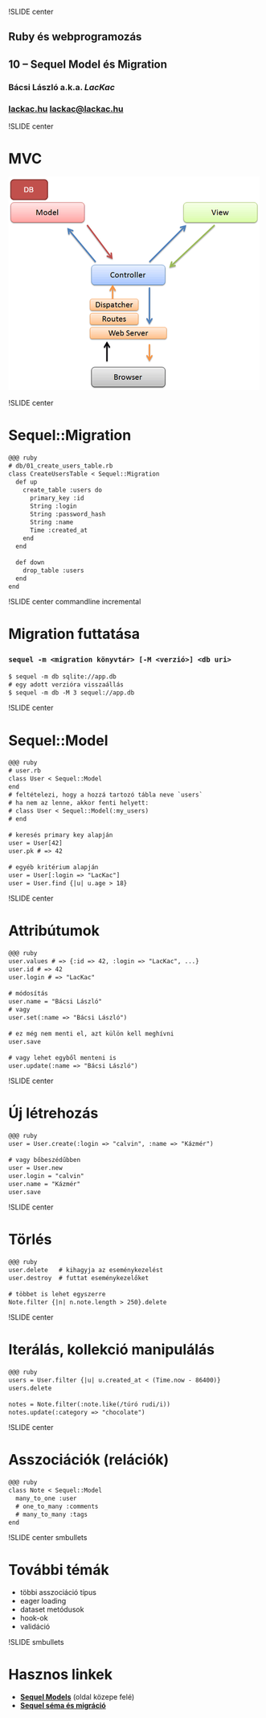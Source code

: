 !SLIDE center
## Ruby és webprogramozás
## 10 – Sequel Model és Migration

### **Bácsi László a.k.a. *LacKac***
### [lackac.hu](http://lackac.hu) lackac@lackac.hu

!SLIDE center
# MVC

![MVC Diagram](mvc.png)

!SLIDE center
# Sequel::Migration

    @@@ ruby
    # db/01_create_users_table.rb
    class CreateUsersTable < Sequel::Migration
      def up
        create_table :users do
          primary_key :id
          String :login
          String :password_hash
          String :name
          Time :created_at
        end
      end

      def down
        drop_table :users
      end
    end

!SLIDE center commandline incremental
# Migration futtatása

### `sequel -m <migration könyvtár> [-M <verzió>] <db uri>`

    $ sequel -m db sqlite://app.db
    # egy adott verzióra visszaállás
    $ sequel -m db -M 3 sequel://app.db

!SLIDE center
# Sequel::Model

    @@@ ruby
    # user.rb
    class User < Sequel::Model
    end
    # feltételezi, hogy a hozzá tartozó tábla neve `users`
    # ha nem az lenne, akkor fenti helyett:
    # class User < Sequel::Model(:my_users)
    # end

    # keresés primary key alapján
    user = User[42]
    user.pk # => 42

    # egyéb kritérium alapján
    user = User[:login => "LacKac"]
    user = User.find {|u| u.age > 18}

!SLIDE center
# Attribútumok

    @@@ ruby
    user.values # => {:id => 42, :login => "LacKac", ...}
    user.id # => 42
    user.login # => "LacKac"

    # módosítás
    user.name = "Bácsi László"
    # vagy
    user.set(:name => "Bácsi László")

    # ez még nem menti el, azt külön kell meghívni
    user.save

    # vagy lehet egyből menteni is
    user.update(:name => "Bácsi László")

!SLIDE center
# Új létrehozás

    @@@ ruby
    user = User.create(:login => "calvin", :name => "Kázmér")

    # vagy bőbeszédűbben
    user = User.new
    user.login = "calvin"
    user.name = "Kázmér"
    user.save

!SLIDE center
# Törlés

    @@@ ruby
    user.delete   # kihagyja az eseménykezelést
    user.destroy  # futtat eseménykezelőket

    # többet is lehet egyszerre
    Note.filter {|n| n.note.length > 250}.delete

!SLIDE center
# Iterálás, kollekció manipulálás

    @@@ ruby
    users = User.filter {|u| u.created_at < (Time.now - 86400)}
    users.delete

    notes = Note.filter(:note.like(/túró rudi/i))
    notes.update(:category => "chocolate")

!SLIDE center
# Asszociációk (relációk)

    @@@ ruby
    class Note < Sequel::Model
      many_to_one :user
      # one_to_many :comments
      # many_to_many :tags
    end

!SLIDE center smbullets
# További témák

* többi asszociáció típus
* eager loading
* dataset metódusok
* hook-ok
* validáció

!SLIDE smbullets
# Hasznos linkek

* **[Sequel Models](http://sequel.rubyforge.org/rdoc/files/README_rdoc.html)** (oldal közepe felé)
* **[Sequel séma és migráció](http://sequel.rubyforge.org/rdoc/files/doc/schema_rdoc.html)**
